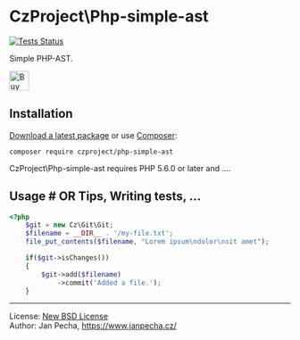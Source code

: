 
# CzProject\Php-simple-ast

[![Tests Status](https://github.com/czproject/php-simple-ast/workflows/Tests/badge.svg)](https://github.com/czproject/php-simple-ast/actions)

Simple PHP-AST.

<a href="https://www.paypal.me/janpecha/5eur"><img src="https://buymecoffee.intm.org/img/button-paypal-white.png" alt="Buy me a coffee" height="35"></a>


## Installation

[Download a latest package](https://github.com/czproject/php-simple-ast/releases) or use [Composer](http://getcomposer.org/):

```
composer require czproject/php-simple-ast
```

CzProject\Php-simple-ast requires PHP 5.6.0 or later and ....


## Usage # OR Tips, Writing tests, ...

``` php
<?php
	$git = new Cz\Git\Git;
	$filename = __DIR__ . '/my-file.txt';
	file_put_contents($filename, "Lorem ipsum\ndolor\nsit amet");

	if($git->isChanges())
	{
		$git->add($filename)
			->commit('Added a file.');
	}
```

------------------------------

License: [New BSD License](license.md)
<br>Author: Jan Pecha, https://www.janpecha.cz/
